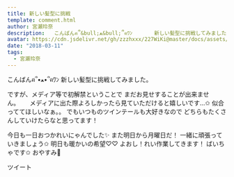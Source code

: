 ```yaml
---
title: 新しい髪型に挑戦
template: comment.html
author: 宮瀬玲奈
description:   こんばんฅ՞&bull;ﻌ&bull;՞ฅﾜﾝ       新しい髪型に挑戦してみました。              ですが、メディア等で初解禁ということで  まだお見せすることが出来ません。&nbsp;&nbsp;&nbsp;&nbsp;&nbsp; メディアに出た...
avatar: https://cdn.jsdelivr.net/gh/zzzhxxx/227WiKi@master/docs/assets/photo/avatar/reina.jpg
date: "2018-03-11"
tags:
  - 宮瀬玲奈
---
```



  こんばんฅ՞•ﻌ•՞ฅﾜﾝ
 新しい髪型に挑戦してみました。

  ですが、メディア等で初解禁ということで  まだお見せすることが出来ません。      メディアに出た際よろしかったら見ていただけると嬉しいです...✩     似合っててほしいなぁ。。
 でもいつものツインテールも大好きなので  どちらもたくさんしていけたらなと思ってます！

 今日も一日おつかれいにゃんでした✨
また明日から月曜日だ！   一緒に頑張っていきましょう✩
明日も暖かいの希望♡♡     よおし！れい作業してきます！    ばいちゃです✩     おやすみ💓


ツイート



